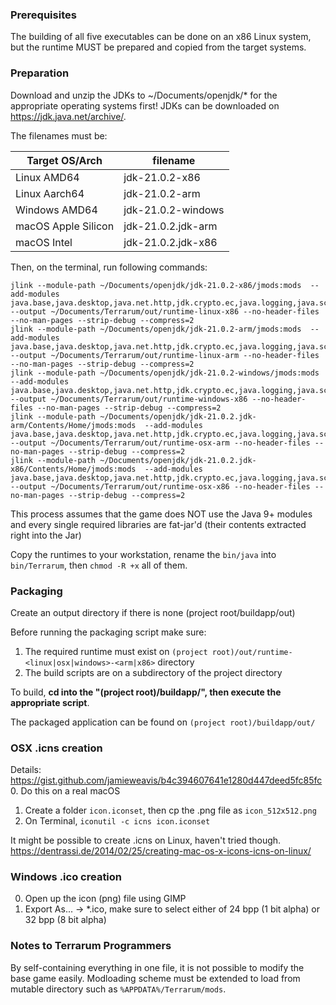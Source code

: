 ### Prerequisites

The building of all five executables can be done on an x86 Linux system, but the runtime MUST be prepared and copied from the target systems.

### Preparation

Download and unzip the JDKs to ~/Documents/openjdk/* for the appropriate operating systems first! JDKs can be downloaded on https://jdk.java.net/archive/.

The filenames must be:

| Target OS/Arch      | filename           |
|---------------------|--------------------|
| Linux AMD64         | jdk-21.0.2-x86     |
| Linux Aarch64       | jdk-21.0.2-arm     |
| Windows AMD64       | jdk-21.0.2-windows |
| macOS Apple Silicon | jdk-21.0.2.jdk-arm |
| macOS Intel         | jdk-21.0.2.jdk-x86 |

Then, on the terminal, run following commands:

```
jlink --module-path ~/Documents/openjdk/jdk-21.0.2-x86/jmods:mods  --add-modules java.base,java.desktop,java.net.http,jdk.crypto.ec,java.logging,java.scripting,jdk.unsupported --output ~/Documents/Terrarum/out/runtime-linux-x86 --no-header-files --no-man-pages --strip-debug --compress=2
jlink --module-path ~/Documents/openjdk/jdk-21.0.2-arm/jmods:mods  --add-modules java.base,java.desktop,java.net.http,jdk.crypto.ec,java.logging,java.scripting,jdk.unsupported --output ~/Documents/Terrarum/out/runtime-linux-arm --no-header-files --no-man-pages --strip-debug --compress=2
jlink --module-path ~/Documents/openjdk/jdk-21.0.2-windows/jmods:mods  --add-modules java.base,java.desktop,java.net.http,jdk.crypto.ec,java.logging,java.scripting,jdk.unsupported --output ~/Documents/Terrarum/out/runtime-windows-x86 --no-header-files --no-man-pages --strip-debug --compress=2
jlink --module-path ~/Documents/openjdk/jdk-21.0.2.jdk-arm/Contents/Home/jmods:mods  --add-modules java.base,java.desktop,java.net.http,jdk.crypto.ec,java.logging,java.scripting,jdk.unsupported --output ~/Documents/Terrarum/out/runtime-osx-arm --no-header-files --no-man-pages --strip-debug --compress=2
jlink --module-path ~/Documents/openjdk/jdk-21.0.2.jdk-x86/Contents/Home/jmods:mods  --add-modules java.base,java.desktop,java.net.http,jdk.crypto.ec,java.logging,java.scripting,jdk.unsupported --output ~/Documents/Terrarum/out/runtime-osx-x86 --no-header-files --no-man-pages --strip-debug --compress=2
```

This process assumes that the game does NOT use the Java 9+ modules and every single required libraries are fat-jar'd (their contents extracted right into the Jar)

Copy the runtimes to your workstation, rename the `bin/java` into `bin/Terrarum`, then `chmod -R +x` all of them.

### Packaging

Create an output directory if there is none (project root/buildapp/out)

Before running the packaging script make sure:

1. The required runtime must exist on `(project root)/out/runtime-<linux|osx|windows>-<arm|x86>` directory
2. The build scripts are on a subdirectory of the project directory

To build, **cd into the "(project root)/buildapp/", then execute the appropriate script**.

The packaged application can be found on `(project root)/buildapp/out/`

### OSX .icns creation

Details: https://gist.github.com/jamieweavis/b4c394607641e1280d447deed5fc85fc
0. Do this on a real macOS
1. Create a folder `icon.iconset`, then cp the .png file as `icon_512x512.png`
2. On Terminal, `iconutil -c icns icon.iconset`

It might be possible to create .icns on Linux, haven't tried though. https://dentrassi.de/2014/02/25/creating-mac-os-x-icons-icns-on-linux/

### Windows .ico creation

0. Open up the icon (png) file using GIMP
1. Export As... -> *.ico, make sure to select either of 24 bpp (1 bit alpha) or 32 bpp (8 bit alpha)


### Notes to Terrarum Programmers

By self-containing everything in one file, it is not possible to modify the base game easily. Modloading scheme must be extended to load from mutable directory such as `%APPDATA%/Terrarum/mods`.
